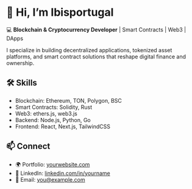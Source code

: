 # 👋 Hi, I’m Ibisportugal
💻 **Blockchain & Cryptocurrency Developer** | Smart Contracts | Web3 | DApps  

I specialize in building decentralized applications, tokenized asset platforms, and smart contract solutions that reshape digital finance and ownership.  

## 🛠 Skills
- Blockchain: Ethereum, TON, Polygon, BSC  
- Smart Contracts: Solidity, Rust  
- Web3: ethers.js, web3.js  
- Backend: Node.js, Python, Go  
- Frontend: React, Next.js, TailwindCSS  

## 📫 Connect
- 🌍 Portfolio: [yourwebsite.com](#)  
- 💼 LinkedIn: [linkedin.com/in/yourname](#)  
- 📧 Email: you@example.com  


